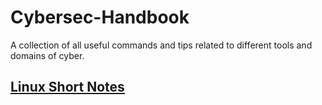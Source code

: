 # Cybersec-Handbook
A collection of all useful commands and tips related to different tools and domains of cyber.

## [Linux Short Notes]()
